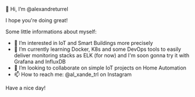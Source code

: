 👋 Hi, I’m @alexandreturrel

I hope you're doing great!

Some little informations about myself:
- 👀 I’m interested in IoT and Smart Buildings more precisely
- 🌱 I’m currently learning Docker, K8s and some DevOps tools to easily deliver monitoring stacks as ELK (for now) and I'm soon gonna try it with Grafana and InfluxDB
- 💞️ I’m looking to collaborate on simple IoT projects on Home Automation
- 📫 How to reach me: @al_xande_trl on Instagram

Have a nice day!

<!---
alexandreturrel/alexandreturrel is a ✨ special ✨ repository because its `README.md` (this file) appears on your GitHub profile.
You can click the Preview link to take a look at your changes.
--->
